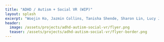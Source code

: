 ```yaml
---
title: "ADHD / Autism + Social VR (WIP)"
layout: splash
excerpt: "Woojin Ko, Jazmin Collins, Tanisha Shende, Sharon Lin, Lucy Jiang, Andrea Stevenson Won, Shiri Azenkot"
header:
  image: /assets/projects/adhd-autism-social-vr/flyer.png
  teaser: /assets/projects/adhd-autism-social-vr/flyer-border.png
---
```





